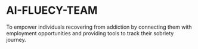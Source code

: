 # AI-FLUECY-TEAM
To empower individuals recovering from addiction by connecting them with employment opportunities and providing tools to track their sobriety journey.
